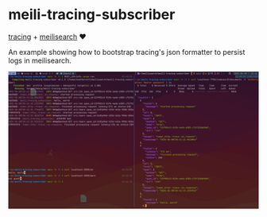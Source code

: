 # meili-tracing-subscriber
[tracing](https://github.com/tokio-rs/tracing) + [meilisearch](https://github.com/meilisearch/meilisearch) ❤️

An example showing how to bootstrap tracing's json formatter to persist logs in meilisearch.

![alt-text](./assets/meili-subscriber.png)


